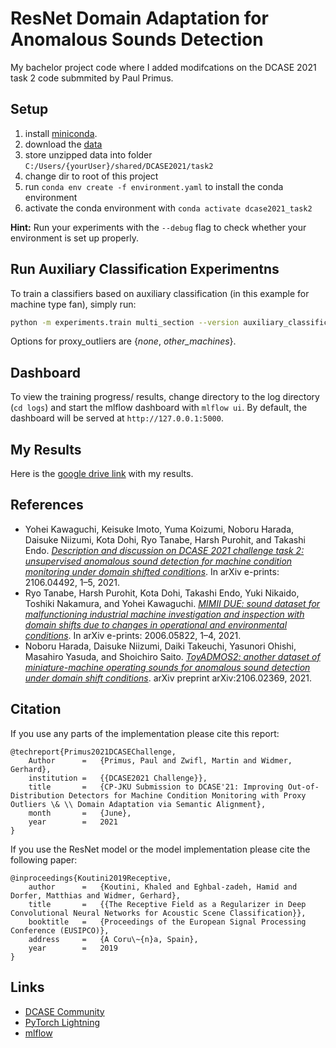 # ResNet Domain Adaptation for Anomalous Sounds Detection
My bachelor project code where I added modifcations on the DCASE 2021 task 2 code submmited by Paul Primus.



## Setup



1. install [miniconda](https://docs.conda.io/en/latest/miniconda.html).
2. download the [data](http://dcase.community/challenge2021/task-unsupervised-detection-of-anomalous-sounds#download)
3. store unzipped data into folder `C:/Users/{yourUser}/shared/DCASE2021/task2` 
4. change dir to root of this project
5. run `conda env create -f environment.yaml` to install the conda environment
6. activate the conda environment with `conda activate dcase2021_task2`

**Hint:** Run your experiments with the `--debug` flag to check whether your environment is set up properly. 

## Run Auxiliary Classification Experimentns

To train a classifiers based on auxiliary classification (in this example for machine type fan), simply run:

```bash
python -m experiments.train multi_section --version auxiliary_classification --proxy_outliers other_machines --proxy_outlier_lambda 0.5 --machine_type fan
```
Options for proxy_outliers are {*none*, *other_machines*}. 


## Dashboard

To view the training progress/ results, change directory to the log directory (`cd logs`) and start the mlflow dashboard with `mlflow ui`.
By default, the dashboard will be served at `http://127.0.0.1:5000`.

## My Results
Here is the [google drive link](https://drive.google.com/drive/folders/15HczFHJsUAZAzYYQWwg2C7HMEjYFWkk0?usp=sharing) with my results.

## References

- Yohei Kawaguchi, Keisuke Imoto, Yuma Koizumi, Noboru Harada, Daisuke Niizumi, Kota Dohi, Ryo Tanabe, Harsh Purohit, and Takashi Endo. [*Description and discussion on DCASE 2021 challenge task 2: unsupervised anomalous sound detection for machine condition monitoring under domain shifted conditions*](https://arxiv.org/pdf/2106.04492.pdf). In arXiv e-prints: 2106.04492, 1–5, 2021. 
- Ryo Tanabe, Harsh Purohit, Kota Dohi, Takashi Endo, Yuki Nikaido, Toshiki Nakamura, and Yohei Kawaguchi. [*MIMII DUE: sound dataset for malfunctioning industrial machine investigation and inspection with domain shifts due to changes in operational and environmental conditions*](https://arxiv.org/pdf/2105.02702.pdf). In arXiv e-prints: 2006.05822, 1–4, 2021.
- Noboru Harada, Daisuke Niizumi, Daiki Takeuchi, Yasunori Ohishi, Masahiro Yasuda, and Shoichiro Saito. [*ToyADMOS2: another dataset of miniature-machine operating sounds for anomalous sound detection under domain shift conditions*](https://arxiv.org/pdf/2106.02369.pdf). arXiv preprint arXiv:2106.02369, 2021.

## Citation
If you use any parts of the implementation please cite this report:
```
@techreport{Primus2021DCASEChallenge,
    Author      =   {Primus, Paul and Zwifl, Martin and Widmer, Gerhard},
    institution =   {{DCASE2021 Challenge}},
    title       =   {CP-JKU Submission to DCASE'21: Improving Out-of-Distribution Detectors for Machine Condition Monitoring with Proxy Outliers \& \\ Domain Adaptation via Semantic Alignment},
    month       =   {June},
    year        =   2021
}
```

If you use the ResNet model or the model implementation please cite the following paper:
```
@inproceedings{Koutini2019Receptive,
    author      =   {Koutini, Khaled and Eghbal-zadeh, Hamid and Dorfer, Matthias and Widmer, Gerhard},
    title       =   {{The Receptive Field as a Regularizer in Deep Convolutional Neural Networks for Acoustic Scene Classification}},
    booktitle   =   {Proceedings of the European Signal Processing Conference (EUSIPCO)},
    address     =   {A Coru\~{n}a, Spain},
    year        =   2019
}
```

## Links
- [DCASE Community](http://dcase.community/)
- [PyTorch Lightning](https://github.com/PyTorchLightning/pytorch-lightning)
- [mlflow](https://mlflow.org/)
